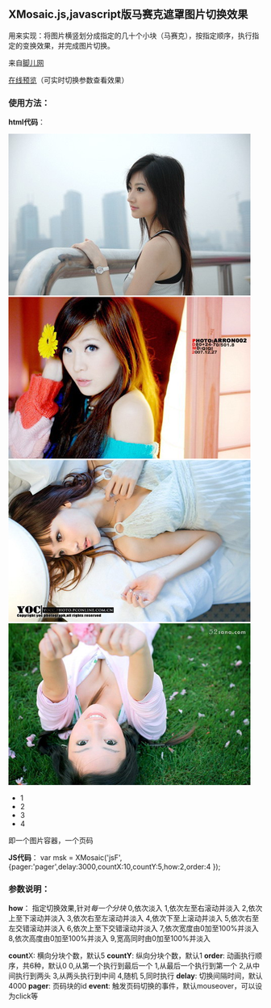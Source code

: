 ## XMosaic.js,javascript版马赛克遮罩图片切换效果

用来实现：将图片横竖划分成指定的几十个小块（马赛克），按指定顺序，执行指定的变换效果，并完成图片切换。

来自[脚儿网](http://jo2.org/javascript%E9%A9%AC%E8%B5%9B%E5%85%8B%E9%81%AE%E7%BD%A9%E5%9B%BE%E7%89%87%E5%88%87%E6%8D%A2%E6%95%88%E6%9E%9Cxmosaic-js/)

[在线预览](http://jo2.org/htmls/xmosaic/msk.htm)（可实时切换参数查看效果）

### 使用方法：

**html代码**：
    <div id="jsF">
    <a href="#" title=""><img src="images/s1.jpg" alt="" /></a>
    <a href="#" title=""><img src="images/s2.jpg" alt="" /></a>
    <a href="#" title=""><img src="images/s3.jpg" alt="" /></a>
    <a href="#" title=""><img src="images/s4.jpg" alt="" /></a>
    </div>
    <ul id="pager">
        <li class="on">1</li>
        <li>2</li>
        <li>3</li>
        <li>4</li>
    </ul>
即一个图片容器，一个页码

**JS代码**：
    var msk = XMosaic('jsF',{pager:'pager',delay:3000,countX:10,countY:5,how:2,order:4 });

### 参数说明：

**how**：
指定切换效果,针对*每一个分块*
0,依次淡入
1,依次左至右滚动并淡入
2,依次上至下滚动并淡入
3,依次右至左滚动并淡入
4,依次下至上滚动并淡入
5,依次右至左交错滚动并淡入
6,依次上至下交错滚动并淡入
7,依次宽度由0加至100%并淡入
8,依次高度由0加至100%并淡入
9,宽高同时由0加至100%并淡入

**count**X:
横向分块个数，默认5
**countY**:
纵向分块个数，默认1
**order**:
动画执行顺序，共6种，默认0
0,从第一个执行到最后一个
1,从最后一个执行到第一个
2,从中间执行到两头
3,从两头执行到中间
4,随机
5,同时执行
**delay**:
切换间隔时间，默认4000
**pager**:
页码块的id
**event**:
触发页码切换的事件，默认mouseover，可以设为click等